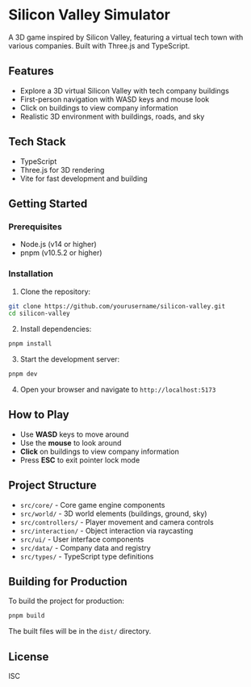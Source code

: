 # Silicon Valley Simulator

A 3D game inspired by Silicon Valley, featuring a virtual tech town with various companies. Built with Three.js and TypeScript.

## Features

- Explore a 3D virtual Silicon Valley with tech company buildings
- First-person navigation with WASD keys and mouse look
- Click on buildings to view company information
- Realistic 3D environment with buildings, roads, and sky

## Tech Stack

- TypeScript
- Three.js for 3D rendering
- Vite for fast development and building

## Getting Started

### Prerequisites

- Node.js (v14 or higher)
- pnpm (v10.5.2 or higher)

### Installation

1. Clone the repository:

```bash
git clone https://github.com/yourusername/silicon-valley.git
cd silicon-valley
```

2. Install dependencies:

```bash
pnpm install
```

3. Start the development server:

```bash
pnpm dev
```

4. Open your browser and navigate to `http://localhost:5173`

## How to Play

- Use **WASD** keys to move around
- Use the **mouse** to look around
- **Click** on buildings to view company information
- Press **ESC** to exit pointer lock mode

## Project Structure

- `src/core/` - Core game engine components
- `src/world/` - 3D world elements (buildings, ground, sky)
- `src/controllers/` - Player movement and camera controls
- `src/interaction/` - Object interaction via raycasting
- `src/ui/` - User interface components
- `src/data/` - Company data and registry
- `src/types/` - TypeScript type definitions

## Building for Production

To build the project for production:

```bash
pnpm build
```

The built files will be in the `dist/` directory.

## License

ISC
